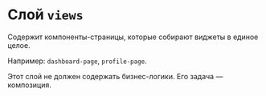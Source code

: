 # Слой `views`

Содержит компоненты-страницы, которые собирают виджеты в единое целое.

Например: `dashboard-page`, `profile-page`.

Этот слой не должен содержать бизнес-логики. Его задача — композиция.
